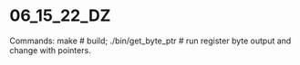 # 06_15_22_DZ
Commands:
    make  # build;
    ./bin/get_byte_ptr # run register byte output and change with pointers.

